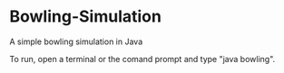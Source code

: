 # Bowling-Simulation
 A simple bowling simulation in Java

To run, open a terminal or the comand prompt and type "java bowling".
